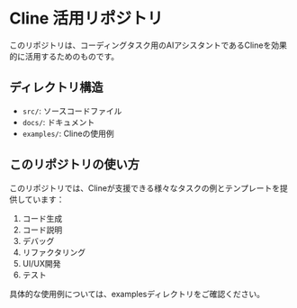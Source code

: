 # Cline 活用リポジトリ

このリポジトリは、コーディングタスク用のAIアシスタントであるClineを効果的に活用するためのものです。

## ディレクトリ構造

- `src/`: ソースコードファイル
- `docs/`: ドキュメント
- `examples/`: Clineの使用例

## このリポジトリの使い方

このリポジトリでは、Clineが支援できる様々なタスクの例とテンプレートを提供しています：

1. コード生成
2. コード説明
3. デバッグ
4. リファクタリング
5. UI/UX開発
6. テスト

具体的な使用例については、examplesディレクトリをご確認ください。
